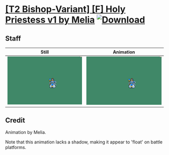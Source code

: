 # [\[T2 Bishop-Variant\] \[F\] Holy Priestess v1 by Melia](./) [![Download](https://img.shields.io/badge/Download--red?style=social&logo=github)](https://minhaskamal.github.io/DownGit/#/home?url=https://github.com/Klokinator/FE-Repo/tree/main/Battle%20Animations%2FMagi%20-%20Holy-Type%2F%5BT2%20Bishop-Variant%5D%20%5BF%5D%20Holy%20Priestess%20v1%20by%20Melia%2F7.%20Staff)

## Staff

| Still | Animation |
| :---: | :-------: |
| ![Staff still](./Staff_000.png) | ![Staff](./Staff.gif) |

## Credit

Animation by Melia.

Note that this animation lacks a shadow, making it appear to 'float' on battle platforms.
